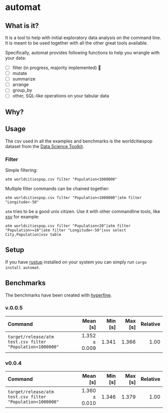 # automat

## What is it?

It is a tool to help with initial exploratory data analysis on the command line. It is meant to be used together with all the other great tools available.

Specifically, automat provides following functions to help you wrangle with your data:

- [ ] filter (in progress, majority implemented) :toolbox:
- [ ] mutate
- [ ] summarize
- [ ] arrange
- [ ] group_by
- [ ] other, SQL-like operations on your tabular data

## Why?

## Usage

The csv used in all the examples and benchmarks is the worldcitiespop dataset from the [Data Science Toolkit](https://github.com/petewarden/dstkdata).

### Filter

Simple filtering:

`atm worldcitiespop.csv filter "Population<1000000"`

Multiple filter commands can be chained together:

`atm worldcitiespop.csv filter "Population<1000000"|atm filter "Longitude<-50"`

`atm` tries to be a good unix citizen. Use it with other commandline tools, like [xsv](https://github.com/BurntSushi/xsv) for example:

`atm worldcitiespop.csv filter "Population<20"|atm filter "Population>=10"|atm filter "Longitude<-50"|xsv select City,Population|xsv table`

## Setup

If you have [rustup](https://rustup.rs) installed on your system you can simply run `cargo install automat`.

## Benchmarks

The benchmarks have been created with [hyperfine](https://github.com/sharkdp/hyperfine).

### v.0.0.5

| Command | Mean [s] | Min [s] | Max [s] | Relative |
|:---|---:|---:|---:|---:|
| `target/release/atm test.csv filter "Population<1000000"` | 1.352 ± 0.009 | 1.341 | 1.366 | 1.00 |

### v0.0.4

| Command                                                   |      Mean [s] | Min [s] | Max [s] | Relative |
| :-------------------------------------------------------- | ------------: | ------: | ------: | -------: |
| `target/release/atm test.csv filter "Population<1000000"` | 1.360 ± 0.010 |   1.346 |   1.379 |     1.00 |

